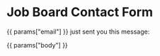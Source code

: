 Job Board Contact Form
======================

{{ params["email"] }} just sent you this message:


{{ params["body"] }}
